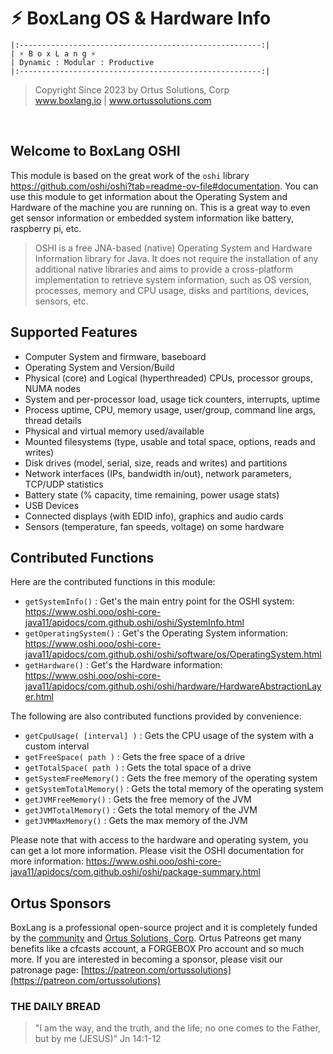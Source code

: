 # ⚡︎ BoxLang OS & Hardware Info

```
|:------------------------------------------------------:|
| ⚡︎ B o x L a n g ⚡︎
| Dynamic : Modular : Productive
|:------------------------------------------------------:|
```

<blockquote>
	Copyright Since 2023 by Ortus Solutions, Corp
	<br>
	<a href="https://www.boxlang.io">www.boxlang.io</a> |
	<a href="https://www.ortussolutions.com">www.ortussolutions.com</a>
</blockquote>

<p>&nbsp;</p>

## Welcome to BoxLang OSHI

This module is based on the great work of the `oshi` library https://github.com/oshi/oshi?tab=readme-ov-file#documentation.  You can use this module to get information about the Operating System and Hardware of the machine you are running on.  This is a great way to even get sensor information or embedded system information like battery, raspberry pi, etc.

> OSHI is a free JNA-based (native) Operating System and Hardware Information library for Java. It does not require the installation of any additional native libraries and aims to provide a cross-platform implementation to retrieve system information, such as OS version, processes, memory and CPU usage, disks and partitions, devices, sensors, etc.

## Supported Features

* Computer System and firmware, baseboard
* Operating System and Version/Build
* Physical (core) and Logical (hyperthreaded) CPUs, processor groups, NUMA nodes
* System and per-processor load, usage tick counters, interrupts, uptime
* Process uptime, CPU, memory usage, user/group, command line args, thread details
* Physical and virtual memory used/available
* Mounted filesystems (type, usable and total space, options, reads and writes)
* Disk drives (model, serial, size, reads and writes) and partitions
* Network interfaces (IPs, bandwidth in/out), network parameters, TCP/UDP statistics
* Battery state (% capacity, time remaining, power usage stats)
* USB Devices
* Connected displays (with EDID info), graphics and audio cards
* Sensors (temperature, fan speeds, voltage) on some hardware

## Contributed Functions

Here are the contributed functions in this module:

* `getSystemInfo()` : Get's the main entry point for the OSHI system: https://www.oshi.ooo/oshi-core-java11/apidocs/com.github.oshi/oshi/SystemInfo.html
* `getOperatingSystem()` : Get's the Operating System information: https://www.oshi.ooo/oshi-core-java11/apidocs/com.github.oshi/oshi/software/os/OperatingSystem.html
* `getHardware()` : Get's the Hardware information: https://www.oshi.ooo/oshi-core-java11/apidocs/com.github.oshi/oshi/hardware/HardwareAbstractionLayer.html

The following are also contributed functions provided by convenience:

* `getCpuUsage( [interval] )` : Gets the CPU usage of the system with a custom interval
* `getFreeSpace( path )` : Gets the free space of a drive
* `getTotalSpace( path )` : Gets the total space of a drive
* `getSystemFreeMemory()` : Gets the free memory of the operating system
* `getSystemTotalMemory()` : Gets the total memory of the operating system
* `getJVMFreeMemory()` : Gets the free memory of the JVM
* `getJVMTotalMemory()` : Gets the total memory of the JVM
* `getJVMMaxMemory()` : Gets the max memory of the JVM

Please note that with access to the hardware and operating system, you can get a lot more information.  Please visit the OSHI documentation for more information: https://www.oshi.ooo/oshi-core-java11/apidocs/com.github.oshi/oshi/package-summary.html

## Ortus Sponsors

BoxLang is a professional open-source project and it is completely funded by the [community](https://patreon.com/ortussolutions) and [Ortus Solutions, Corp](https://www.ortussolutions.com).  Ortus Patreons get many benefits like a cfcasts account, a FORGEBOX Pro account and so much more.  If you are interested in becoming a sponsor, please visit our patronage page: [https://patreon.com/ortussolutions](https://patreon.com/ortussolutions)

### THE DAILY BREAD

 > "I am the way, and the truth, and the life; no one comes to the Father, but by me (JESUS)" Jn 14:1-12
